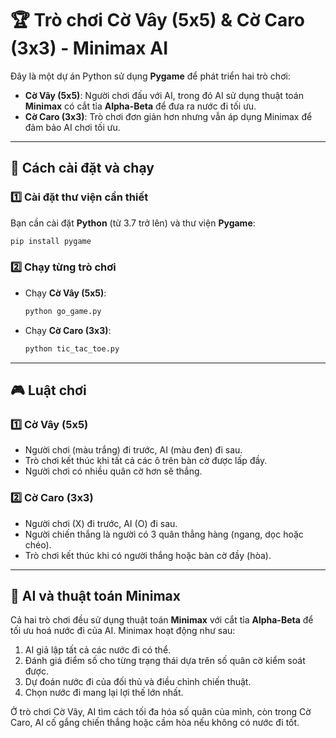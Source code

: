 # 🏆 Trò chơi Cờ Vây (5x5) & Cờ Caro (3x3) - Minimax AI

Đây là một dự án Python sử dụng **Pygame** để phát triển hai trò chơi:

- **Cờ Vây (5x5)**: Người chơi đấu với AI, trong đó AI sử dụng thuật toán **Minimax** có cắt tỉa **Alpha-Beta** để đưa ra nước đi tối ưu.
- **Cờ Caro (3x3)**: Trò chơi đơn giản hơn nhưng vẫn áp dụng Minimax để đảm bảo AI chơi tối ưu.

---

## 📌 Cách cài đặt và chạy

### 1️⃣ Cài đặt thư viện cần thiết
Bạn cần cài đặt **Python** (từ 3.7 trở lên) và thư viện **Pygame**:
```sh
pip install pygame
```

### 2️⃣ Chạy từng trò chơi
- Chạy **Cờ Vây (5x5)**:
  ```sh
  python go_game.py
  ```
- Chạy **Cờ Caro (3x3)**:
  ```sh
  python tic_tac_toe.py
  ```

---

## 🎮 Luật chơi

### 1️⃣ Cờ Vây (5x5)
- Người chơi (màu trắng) đi trước, AI (màu đen) đi sau.
- Trò chơi kết thúc khi tất cả các ô trên bàn cờ được lấp đầy.
- Người chơi có nhiều quân cờ hơn sẽ thắng.

### 2️⃣ Cờ Caro (3x3)
- Người chơi (X) đi trước, AI (O) đi sau.
- Người chiến thắng là người có 3 quân thẳng hàng (ngang, dọc hoặc chéo).
- Trò chơi kết thúc khi có người thắng hoặc bàn cờ đầy (hòa).

---

## 🤖 AI và thuật toán Minimax

Cả hai trò chơi đều sử dụng thuật toán **Minimax** với cắt tỉa **Alpha-Beta** để tối ưu hoá nước đi của AI. Minimax hoạt động như sau:

1. AI giả lập tất cả các nước đi có thể.
2. Đánh giá điểm số cho từng trạng thái dựa trên số quân cờ kiểm soát được.
3. Dự đoán nước đi của đối thủ và điều chỉnh chiến thuật.
4. Chọn nước đi mang lại lợi thế lớn nhất.

Ở trò chơi Cờ Vây, AI tìm cách tối đa hóa số quân của mình, còn trong Cờ Caro, AI cố gắng chiến thắng hoặc cầm hòa nếu không có nước đi tốt.
